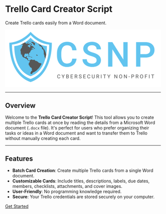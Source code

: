 # Trello Card Creator Script

Create Trello cards easily from a Word document.

![Banner](images/banner.png)

---

## Overview

Welcome to the **Trello Card Creator Script**! This tool allows you to create multiple Trello cards at once by reading the details from a Microsoft Word document (`.docx` file). It's perfect for users who prefer organizing their tasks or ideas in a Word document and want to transfer them to Trello without manually creating each card.

---

## Features

- **Batch Card Creation**: Create multiple Trello cards from a single Word document.
- **Customizable Cards**: Include titles, descriptions, labels, due dates, members, checklists, attachments, and cover images.
- **User-Friendly**: No programming knowledge required.
- **Secure**: Your Trello credentials are stored securely on your computer.

[Get Started](installation.md)
